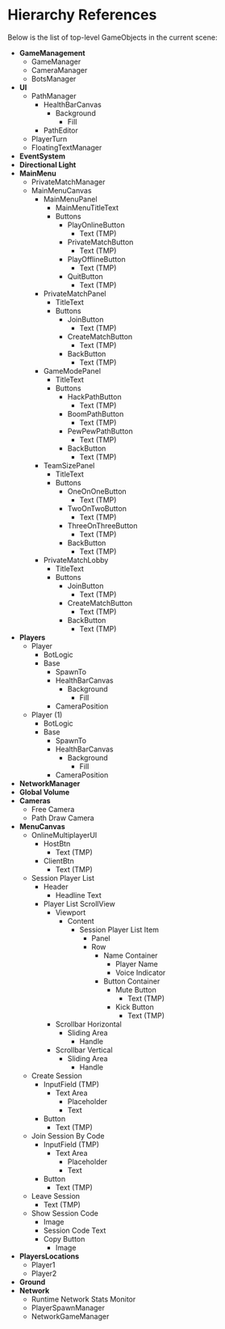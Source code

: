 # Hierarchy References
Below is the list of top-level GameObjects in the current scene:

- **GameManagement**
  - GameManager
  - CameraManager
  - BotsManager
- **UI**
  - PathManager
    - HealthBarCanvas
      - Background
        - Fill
    - PathEditor
  - PlayerTurn
  - FloatingTextManager
- **EventSystem**
- **Directional Light**
- **MainMenu**
  - PrivateMatchManager
  - MainMenuCanvas
    - MainMenuPanel
      - MainMenuTitleText
      - Buttons
        - PlayOnlineButton
          - Text (TMP)
        - PrivateMatchButton
          - Text (TMP)
        - PlayOfflineButton
          - Text (TMP)
        - QuitButton
          - Text (TMP)
    - PrivateMatchPanel
      - TitleText
      - Buttons
        - JoinButton
          - Text (TMP)
        - CreateMatchButton
          - Text (TMP)
        - BackButton
          - Text (TMP)
    - GameModePanel
      - TitleText
      - Buttons
        - HackPathButton
          - Text (TMP)
        - BoomPathButton
          - Text (TMP)
        - PewPewPathButton
          - Text (TMP)
        - BackButton
          - Text (TMP)
    - TeamSizePanel
      - TitleText
      - Buttons
        - OneOnOneButton
          - Text (TMP)
        - TwoOnTwoButton
          - Text (TMP)
        - ThreeOnThreeButton
          - Text (TMP)
        - BackButton
          - Text (TMP)
    - PrivateMatchLobby
      - TitleText
      - Buttons
        - JoinButton
          - Text (TMP)
        - CreateMatchButton
          - Text (TMP)
        - BackButton
          - Text (TMP)
- **Players**
  - Player
    - BotLogic
    - Base
      - SpawnTo
      - HealthBarCanvas
        - Background
          - Fill
      - CameraPosition
  - Player (1)
    - BotLogic
    - Base
      - SpawnTo
      - HealthBarCanvas
        - Background
          - Fill
      - CameraPosition
- **NetworkManager**
- **Global Volume**
- **Cameras**
  - Free Camera
  - Path Draw Camera
- **MenuCanvas**
  - OnlineMultiplayerUI
    - HostBtn
      - Text (TMP)
    - ClientBtn
      - Text (TMP)
  - Session Player List
    - Header
      - Headline Text
    - Player List ScrollView
      - Viewport
        - Content
          - Session Player List Item
            - Panel
            - Row
              - Name Container
                - Player Name
                - Voice Indicator
              - Button Container
                - Mute Button
                  - Text (TMP)
                - Kick Button
                  - Text (TMP)
      - Scrollbar Horizontal
        - Sliding Area
          - Handle
      - Scrollbar Vertical
        - Sliding Area
          - Handle
  - Create Session
    - InputField (TMP)
      - Text Area
        - Placeholder
        - Text
    - Button
      - Text (TMP)
  - Join Session By Code
    - InputField (TMP)
      - Text Area
        - Placeholder
        - Text
    - Button
      - Text (TMP)
  - Leave Session
    - Text (TMP)
  - Show Session Code
    - Image
    - Session Code Text
    - Copy Button
      - Image
- **PlayersLocations**
  - Player1
  - Player2
- **Ground**
- **Network**
  - Runtime Network Stats Monitor
  - PlayerSpawnManager
  - NetworkGameManager
